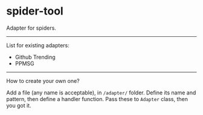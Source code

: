 # spider-tool
Adapter for spiders.  
- - -

List for existing adapters:
- Github Trending
- PPMSG

- - -
How to create your own one?

Add a file (any name is acceptable), in `/adapter/` folder. Define its name and pattern, then define a handler function. Pass these to `Adapter` class, then you got it.
